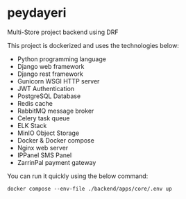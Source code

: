 # peydayeri
Multi-Store project backend using DRF

This project is dockerized and uses the technologies below:
* Python programming language
* Django web framework
* Django rest framework
* Gunicorn WSGI HTTP server
* JWT Authentication
* PostgreSQL Database
* Redis cache
* RabbitMQ message broker
* Celery task queue
* ELK Stack
* MinIO Object Storage
* Docker & Docker compose
* Nginx web server
* IPPanel SMS Panel
* ZarrinPal payment gateway

You can run it quickly using the below command:
```commandline
docker compose --env-file ./backend/apps/core/.env up
```